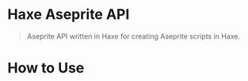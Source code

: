 # Haxe Aseprite API
> Aseprite API written in Haxe for creating Aseprite scripts in Haxe.


# How to Use